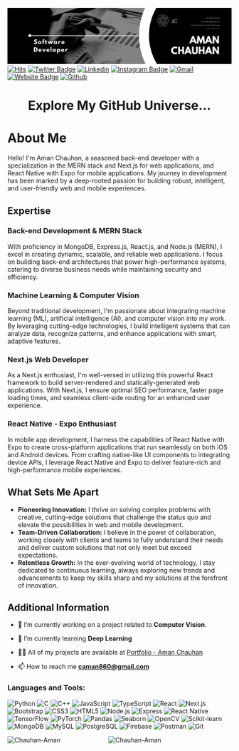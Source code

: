 ![logo](https://github.com/Chauhan-Aman/Chauhan-Aman/blob/main/GitHub-AmanChauhan.png)
[![Hits](https://hits.seeyoufarm.com/api/count/incr/badge.svg?url=https%3A%2F%2Fgithub.com%2FChauhan-Aman%2FChauhan-Aman&count_bg=%2379C83D&title_bg=%23555555&icon=&icon_color=%23E7E7E7&title=Profile+Views&edge_flat=false)](https://hits.seeyoufarm.com
)
[![Twitter Badge](https://img.shields.io/badge/-Twitter-1da1f2?labelColor=1da1f2&logo=x&logoColor=white&link=https://x.com/ChauhanAman03)](https://x.com/ChauhanAman03)
[![Linkedin](https://img.shields.io/badge/-LinkedIn-blue?style=flat&logo=Linkedin&logoColor=white)](https://www.linkedin.com/in/aman-chauhan-779955256/)
[![Instagram Badge](https://img.shields.io/badge/-Instagram-purple?logo=instagram&logoColor=white&link=https://instagram.com/_.ig_aman/)](https://www.instagram.com/_.ig_aman)
[![Gmail](https://img.shields.io/badge/-Gmail-c14438?style=flat&logo=Gmail&logoColor=white)](mailto:caman860@gmail.com)
[![Website Badge](https://img.shields.io/badge/-Portfolio-c14438?style=flat&logo=Google-Chrome&logoColor=white&link=https://chauhan-aman.netlify.app/)](https://chauhan-aman.netlify.app/)
[![Github](https://img.shields.io/github/followers/Chauhan-Aman?label=Follow&style=social)](https://github.com/Chauhan-Aman)
<h1 align="center">Explore My GitHub Universe...</h1>
<h1>About Me</h1>

  <p>Hello! I'm Aman Chauhan, a seasoned back-end developer with a specialization in the MERN stack and Next.js for web applications, and React Native with Expo for mobile applications. My journey in development has been marked by a deep-rooted passion for building robust, intelligent, and user-friendly web and mobile experiences.</p>

<h2>Expertise</h2>

<h3>Back-end Development & MERN Stack</h3>
<p>With proficiency in MongoDB, Express.js, React.js, and Node.js (MERN), I excel in creating dynamic, scalable, and reliable web applications. I focus on building back-end architectures that power high-performance systems, catering to diverse business needs while maintaining security and efficiency.</p>

<h3>Machine Learning & Computer Vision</h3>
<p>Beyond traditional development, I'm passionate about integrating machine learning (ML), artificial intelligence (AI), and computer vision into my work. By leveraging cutting-edge technologies, I build intelligent systems that can analyze data, recognize patterns, and enhance applications with smart, adaptive features.</p>

<h3>Next.js Web Developer</h3>
<p>As a Next.js enthusiast, I'm well-versed in utilizing this powerful React framework to build server-rendered and statically-generated web applications. With Next.js, I ensure optimal SEO performance, faster page loading times, and seamless client-side routing for an enhanced user experience.</p>

<h3>React Native - Expo Enthusiast</h3>
<p>In mobile app development, I harness the capabilities of React Native with Expo to create cross-platform applications that run seamlessly on both iOS and Android devices. From crafting native-like UI components to integrating device APIs, I leverage React Native and Expo to deliver feature-rich and high-performance mobile experiences.</p>

  <h2>What Sets Me Apart</h2>
  <ul>
    <li><strong>Pioneering Innovation:</strong> I thrive on solving complex problems with creative, cutting-edge solutions that challenge the status quo and elevate the possibilities in web and mobile development.</li>
<li><strong>Team-Driven Collaboration:</strong> I believe in the power of collaboration, working closely with clients and teams to fully understand their needs and deliver custom solutions that not only meet but exceed expectations.</li>
<li><strong>Relentless Growth:</strong> In the ever-evolving world of technology, I stay dedicated to continuous learning, always exploring new trends and advancements to keep my skills sharp and my solutions at the forefront of innovation.</li>
  </ul>

<h2>Additional Information</h2>

- 🔭 I’m currently working on a project related to **Computer Vision**.

- 🌱 I’m currently learning **Deep Learning**

- 👨‍💻 All of my projects are available at [Portfolio - Aman Chauhan](https://chauhan-aman.netlify.app/work)

- 📫 How to reach me **caman860@gmail.com**

<h3 align="left">Languages and Tools:</h3>

![Python](https://img.shields.io/badge/-Python-05122A?style=flat-square&logo=Python&color=353535)
![C](https://img.shields.io/badge/-C-05122A?style=flat-square&logo=C&color=353535)
![C++](https://img.shields.io/badge/-C%2B%2B-05122A?style=flat-square&logo=C++&color=353535)
![JavaScript](https://img.shields.io/badge/-JavaScript-05122A?style=flat-square&logo=JavaScript&color=353535)
![TypeScript](https://img.shields.io/badge/-TypeScript-05122A?style=flat-square&logo=TypeScript&color=353535)
![React](https://img.shields.io/badge/-React-05122A?style=flat-square&logo=React&color=353535)
![Next.js](https://img.shields.io/badge/-Next.js-05122A?style=flat-square&logo=Next.js&color=353535)
![Bootstrap](https://img.shields.io/badge/-Bootstrap-05122A?style=flat-square&logo=Bootstrap&color=353535)
![CSS3](https://img.shields.io/badge/-Css3-05122A?style=flat-square&logo=Css3&color=353535)
![HTML5](https://img.shields.io/badge/-Html5-05122A?style=flat-square&logo=Html5&color=353535)
![Node.js](https://img.shields.io/badge/-Nodejs-05122A?style=flat-square&logo=Node.js&color=353535)
![Express](https://img.shields.io/badge/-Express-05122A?style=flat-square&logo=Express&color=353535)
![React Native](https://img.shields.io/badge/-React%20Native-05122A?style=flat-square&logo=react&logoColor=white&color=353535)
![TensorFlow](https://img.shields.io/badge/-Tensorflow-05122A?style=flat-square&logo=Tensorflow&color=353535)
![PyTorch](https://img.shields.io/badge/-Pytorch-05122A?style=flat-square&logo=Pytorch&color=353535)
![Pandas](https://img.shields.io/badge/-Pandas-05122A?style=flat-square&logo=Pandas&color=353535)
![Seaborn](https://img.shields.io/badge/-Seaborn-05122A?style=flat-square&logo=Seaborn&color=353535)
![OpenCV](https://img.shields.io/badge/-Opencv-05122A?style=flat-square&logo=Opencv&color=353535)
![Scikit-learn](https://img.shields.io/badge/-Scikit_learn-05122A?style=flat-square&logo=Scikit_learn&color=353535)
![MongoDB](https://img.shields.io/badge/-Mongodb-05122A?style=flat-square&logo=Mongodb&color=353535)
![MySQL](https://img.shields.io/badge/-Mysql-05122A?style=flat-square&logo=Mysql&color=353535)
![PostgreSQL](https://img.shields.io/badge/-Postgresql-05122A?style=flat-square&logo=Postgresql&color=353535)
![Firebase](https://img.shields.io/badge/-Firebase-05122A?style=flat-square&logo=Firebase&color=353535)
![Postman](https://img.shields.io/badge/-Postman-05122A?style=flat-square&logo=Postman&color=353535)
![Git](https://img.shields.io/badge/-Git-05122A?style=flat-square&logo=Git&color=353535)

<div>
  <img width="45%" align="left" src="https://github-readme-stats.vercel.app/api/top-langs?username=Chauhan-Aman&show_icons=true&locale=en&layout=compact" alt="Chauhan-Aman" />
  <img width="50%"  src="https://github-readme-streak-stats.herokuapp.com/?user=Chauhan-Aman&" alt="Chauhan-Aman" />
</div>
